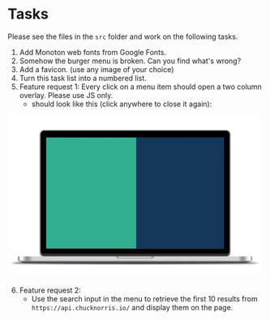 # Tasks

Please see the files in the `src` folder and work on the following tasks.

1. Add Monoton web fonts from Google Fonts.
2. Somehow the burger menu is broken. Can you find what's wrong?
3. Add a favicon. (use any image of your choice)
4. Turn this task list into a numbered list.
5. Feature request 1: Every click on a menu item should open a two column overlay. Please use JS only.
    * should look like this (click anywhere to close it again):
    
![Overlay](./src/overlay.jpg)

6. Feature request 2: 
    * Use the search input in the menu to retrieve the first 10 results from `https://api.chucknorris.io/` and display them on the page.
